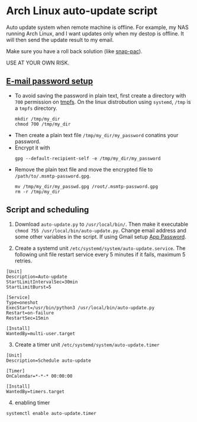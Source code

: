# Arch Linux auto-update script

Auto update system when remote machine is offline.
For example, my NAS running Arch Linux, and I want updates only when my destop is offline.
It will then send the update result to my email.

Make sure you have a roll back solution (like [snap-pac](https://github.com/wesbarnett/snap-pac)). 

USE AT YOUR OWN RISK.


## [E-mail password setup](https://wiki.archlinux.org/title/Msmtp#GnuPG)
- To avoid saving the password in plain text, first create a directory with `700` permission on [tmpfs](https://wiki.archlinux.org/title/Tmpfs).
  On the linux distrobution using `systemd`, `/tmp` is a `tmpfs` directory.
  ```
  mkdir /tmp/my_dir
  chmod 700 /tmp/my_dir
  ```
- Then create a plain text file `/tmp/my_dir/my_password` conatins your password.
- Encrypt it with
  ```
  gpg --default-recipient-self -e /tmp/my_dir/my_password
  ```
- Remove the plain text file and move the encrypted file to `/path/to/.msmtp-password.gpg`.
  ```
  mv /tmp/my_dir/my_passwd.gpg /root/.msmtp-password.gpg
  rm -r /tmp/my_dir
  ```

## Script and scheduling
1. Download `auto-update.py` to `/usr/local/bin/`. Then make it executable `chmod 755 /usr/local/bin/auto-update.py`. Change email address and some other variables in the script. If using Gmail setup [App Password](https://myaccount.google.com/apppasswords).

2. Create a systemd unit `/etc/systemd/system/auto-update.service`. The following unit file restart service every 5 minutes if it fails, maximum 5 retries.
```
[Unit]
Description=Auto-update
StartLimitIntervalSec=30min
StartLimitBurst=5

[Service]
Type=oneshot
ExecStart=/usr/bin/python3 /usr/local/bin/auto-update.py
Restart=on-failure
RestartSec=15min

[Install]
WantedBy=multi-user.target
```
3. Create a timer unit `/etc/systemd/system/auto-update.timer`
```
[Unit]
Description=Schedule auto-update

[Timer]
OnCalendar=*-*-* 00:00:00

[Install]
WantedBy=timers.target
```
4. enabling timer
```
systemctl enable auto-update.timer
```
